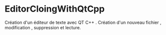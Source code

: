 # EditorCloingWithQtCpp
Création d'un  éditeur de texte avec  QT C++ .
Création d'un nouveau fichier ,
modification , suppression et lecture.
